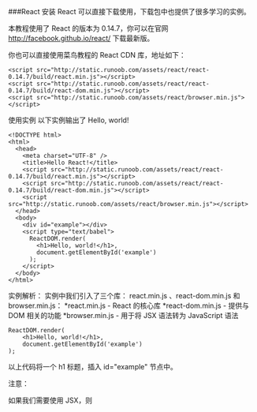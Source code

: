 ###React 安装
React 可以直接下载使用，下载包中也提供了很多学习的实例。

本教程使用了 React 的版本为 0.14.7，你可以在官网 http://facebook.github.io/react/ 下载最新版。

你也可以直接使用菜鸟教程的 React CDN 库，地址如下：
```
<script src="http://static.runoob.com/assets/react/react-0.14.7/build/react.min.js"></script>
<script src="http://static.runoob.com/assets/react/react-0.14.7/build/react-dom.min.js"></script>
<script src="http://static.runoob.com/assets/react/browser.min.js"></script>
```
使用实例
以下实例输出了 Hello, world!
```
<!DOCTYPE html>
<html>
  <head>
    <meta charset="UTF-8" />
    <title>Hello React!</title>
    <script src="http://static.runoob.com/assets/react/react-0.14.7/build/react.min.js"></script>
    <script src="http://static.runoob.com/assets/react/react-0.14.7/build/react-dom.min.js"></script>
    <script src="http://static.runoob.com/assets/react/browser.min.js"></script>
  </head>
  <body>
    <div id="example"></div>
    <script type="text/babel">
      ReactDOM.render(
        <h1>Hello, world!</h1>,
        document.getElementById('example')
      );
    </script>
  </body>
</html>
```
实例解析：
实例中我们引入了三个库： react.min.js 、react-dom.min.js 和 browser.min.js：
*react.min.js - React 的核心库
*react-dom.min.js - 提供与 DOM 相关的功能
*browser.min.js - 用于将 JSX 语法转为 JavaScript 语法
```
ReactDOM.render(
	<h1>Hello, world!</h1>,
	document.getElementById('example')
);
```
以上代码将一个 h1 标题，插入 id="example" 节点中。

注意：

如果我们需要使用 JSX，则<script>标签的type属性需要设置为 text/babel。

通过 npm 使用 React

如果你的系统还不支持 Node.js 及 NPM 可以参考我们的 [Node.js 教程](http://www.runoob.com/nodejs/nodejs-tutorial.html)。

我们建议在 React 中使用 CommonJS 模块系统，比如 browserify 或 webpack，本教程使用 webpack。

第一步、安装全局包
```
$ npm install babel -g
$ npm install webpack -g
$ npm install webpack-dev-server -g
```
第二步、创建根目录

创建一个根目录，目录名为：reactApp，再使用 npm init 初始化，生成 package.json 文件：
```
$ mkdir reactApp
$ cd reactApp/
$ npm init
```

```
name: (reactApp) runoob-react-test
version: (1.0.0)
description: 菜鸟教程 react 测试
entry point: (index.js)
test command:
git repository:
keywords:
author:
license: (ISC)
About to write to /Users/tianqixin/www/reactApp/package.json:

{
  "name": "runoob-react-test",
  "version": "1.0.0",
  "description": "菜鸟教程 react 测试",
  "main": "index.js",
  "scripts": {
    "test": "echo \"Error: no test specified\" && exit 1"
  },
  "author": "",
  "license": "ISC"
}


Is this ok? (yes)
```

第三步、添加依赖包及插件

因为我们要使用 React, 所以我们需要先安装它，--save 命令用于将包添加至 package.json 文件。
```
$ npm install react --save
$ npm install react-dom --save
```
同时我们也要安装一些 babel 插件
```
$ npm install babel-core
$ npm install babel-loader
$ npm install babel-preset-react
$ npm install babel-preset-es2015
```
第四步、创建文件

接下来我们创建一些必要文件：
```
$ touch index.html
$ touch App.jsx
$ touch main.js
$ touch webpack.config.js
```
第五步、设置编译器，服务器，

打开 webpack.config.js 文件添加以下代码:
```
 var config = {
   entry: './main.js',

   output: {
      path:'./',
      filename: 'index.js',
   },

   devServer: {
      inline: true,
      port: 7777
   },

   module: {
      loaders: [ {
         test: /\.jsx?$/,
         exclude: /node_modules/,
         loader: 'babel',

         query: {
            presets: ['es2015', 'react']
         }
      }]
   }

}

module.exports = config;
```

entry: 指定打包的入口文件 main.js。
output：配置打包结果，path定义了输出的文件夹，filename则定义了打包结果文件的名称。
devServer：设置服务器端口号为 7777，端口后你可以自己设定 。
module：定义了对模块的处理逻辑，这里可以用loaders定义了一系列的加载器，以及一些正则。当需要加载的文件匹配test的正则时，就会调用后面的loader对文件进行处理，这正是webpack强大的原因。

现在打开 package.json 文件，找到 "scripts" 中的 "test" "echo \"Error: no test specified\" && exit 1" 使用以下代码替换：
```
"start": "webpack-dev-server --hot"
```
替换后的 package.json 文件 内容如下：
```
$ cat package.json
{
  "name": "runoob-react-test",
  "version": "1.0.0",
  "description": "菜鸟教程 react 测试",
  "main": "index.js",
  "scripts": {
	"start": "webpack-dev-server --hot"
  },
  "author": "",
  "license": "ISC",
  "dependencies": {
    "react": "^0.14.7",
    "react-dom": "^0.14.7"
  }
}
```

现在我们可以使用 npm start 命令来启动服务。

--hot 命令会在文件变化后重新载入，这样我们就不需要在代码修改后重新刷新浏览器就能看到变化。

第六步、index.html

设置 div id = "app" 为我们应用的根元素，并引入 index.js 脚本文件。
```
<!DOCTYPE html>
<html>

   <head>
      <meta charset = "UTF-8">
      <title>React App</title>
   </head>

   <body>
      <div id = "app"></div>
      <script src = "index.js"></script>
   </body>

</html>
```

第七步、App.jsx 和 main.js

这是第一个 react 组件。后面的章节我们会详细介绍 React 组件。这个组件将输出 Hello World!!!。

App.jsx 文件代码
```
import React from 'react';

class App extends React.Component {
   render() {
      return (
         <div>
            Hello World!!!<br />
            欢迎来到菜鸟教程学习！！！
         </div>
      );
   }
}

export default App;
```

我们需要引入组件并将其渲染到根元素 App 上，这样我们才可以在浏览器上看到它。

main.js 文件代码
```
import React from 'react';
import ReactDOM from 'react-dom';

import App from './App.jsx';

ReactDOM.render(<App />, document.getElementById('app'))
```

注意：

如果想要组件可以在任何的应用中使用，需要在创建后使用 export 将其导出，在使用组件的文件使用 import 将其导入。

第八步、运行服务

完成以上配置后，我们即可运行该服务：
```
$ npm start
```

通过浏览器访问 http://localhost:7777/，输出结果如下：
